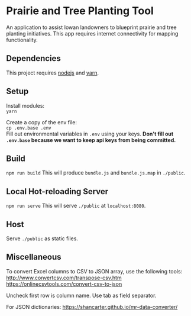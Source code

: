 # Prairie and Tree Planting Tool

An application to assist Iowan landowners to blueprint prairie and tree planting initiatives. This app requires internet connectivity for mapping functionality.

## Dependencies

This project requires [nodejs](https://nodejs.org/en/) and [yarn](https://yarnpkg.com/en/). 

## Setup

Install modules:    
`yarn`

Create a copy of the env file:    
`cp .env.base .env`    
Fill out environmental variables in `.env` using your keys. **Don't fill out `.env.base` because we want to keep api keys from being committed.**

## Build
`npm run build`
This will produce `bundle.js` and `bundle.js.map` in `./public`.

## Local Hot-reloading Server
`npm run serve`
This will serve `./public` at `localhost:8080`.

## Host
Serve `./public` as static files.

## Miscellaneous

To convert Excel columns to CSV to JSON array, use the following tools:
http://www.convertcsv.com/transpose-csv.htm
https://onlinecsvtools.com/convert-csv-to-json

Uncheck first row is column name.
Use tab as field separator.

For JSON dictionaries:
https://shancarter.github.io/mr-data-converter/